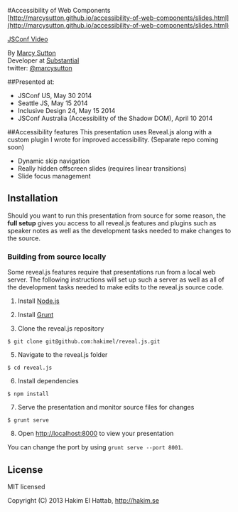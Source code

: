 #Accessibility of Web Components
[http://marcysutton.github.io/accessibility-of-web-components/slides.html](http://marcysutton.github.io/accessibility-of-web-components/slides.html)

<a href="https://www.youtube.com/watch?v=BgvDZZ8Ms8c&feature=youtu.be" target="_blank" title="Link opens in a new window">JSConf Video</a>

By [Marcy Sutton](http://marcysutton.com)<br>
Developer at [Substantial](http://substantial.com)<br>
twitter: [@marcysutton](http://twitter.com/marcysutton)

##Presented at:
* JSConf US, May 30 2014
* Seattle JS, May 15 2014
* Inclusive Design 24, May 15 2014
* JSConf Australia (Accessibility of the Shadow DOM), April 10 2014

##Accessibility features
This presentation uses Reveal.js along with a custom plugin I wrote for improved accessibility. (Separate repo coming soon)
* Dynamic skip navigation
* Really hidden offscreen slides (requires linear transitions)
* Slide focus management

## Installation
Should you want to run this presentation from source for some reason, the **full setup** gives you access to all reveal.js features and plugins such as speaker notes as well as the development tasks needed to make changes to the source.

### Building from source locally
Some reveal.js features require that presentations run from a local web server. The following instructions will set up such a server as well as all of the development tasks needed to make edits to the reveal.js source code.

1. Install [Node.js](http://nodejs.org/)

2. Install [Grunt](http://gruntjs.com/getting-started#installing-the-cli)

4. Clone the reveal.js repository
```
$ git clone git@github.com:hakimel/reveal.js.git
```

5. Navigate to the reveal.js folder
```
$ cd reveal.js
```

6. Install dependencies
```
$ npm install
```

7. Serve the presentation and monitor source files for changes
```
$ grunt serve
```

8. Open <http://localhost:8000> to view your presentation

You can change the port by using `grunt serve --port 8001`.

## License

MIT licensed

Copyright (C) 2013 Hakim El Hattab, http://hakim.se
